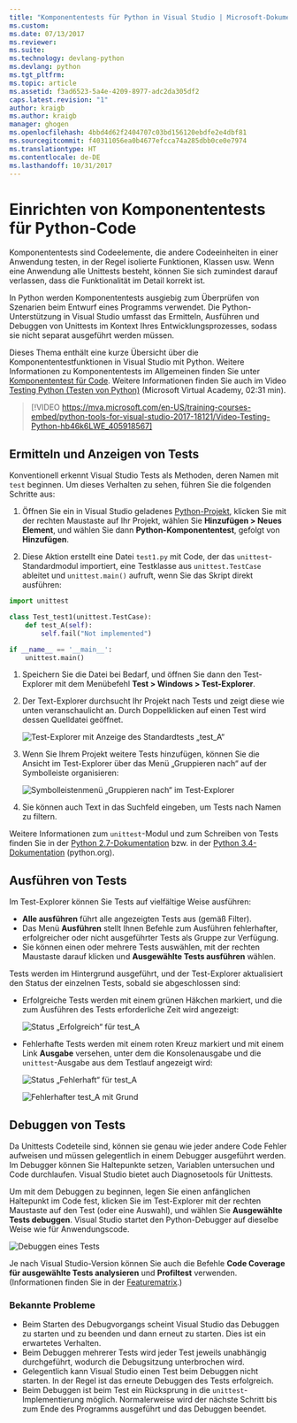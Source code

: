 ```yaml
---
title: "Komponententests für Python in Visual Studio | Microsoft-Dokumentation"
ms.custom: 
ms.date: 07/13/2017
ms.reviewer: 
ms.suite: 
ms.technology: devlang-python
ms.devlang: python
ms.tgt_pltfrm: 
ms.topic: article
ms.assetid: f3ad6523-5a4e-4209-8977-adc2da305df2
caps.latest.revision: "1"
author: kraigb
ms.author: kraigb
manager: ghogen
ms.openlocfilehash: 4bbd4d62f2404707c03bd156120ebdfe2e4dbf81
ms.sourcegitcommit: f40311056ea0b4677efcca74a285dbb0ce0e7974
ms.translationtype: HT
ms.contentlocale: de-DE
ms.lasthandoff: 10/31/2017
---
```

# <a name="setting-up-unit-testing-for-python-code"></a>Einrichten von Komponententests für Python-Code

Komponententests sind Codeelemente, die andere Codeeinheiten in einer Anwendung testen, in der Regel isolierte Funktionen, Klassen usw. Wenn eine Anwendung alle Unittests besteht, können Sie sich zumindest darauf verlassen, dass die Funktionalität im Detail korrekt ist.

In Python werden Komponententests ausgiebig zum Überprüfen von Szenarien beim Entwurf eines Programms verwendet. Die Python-Unterstützung in Visual Studio umfasst das Ermitteln, Ausführen und Debuggen von Unittests im Kontext Ihres Entwicklungsprozesses, sodass sie nicht separat ausgeführt werden müssen.

Dieses Thema enthält eine kurze Übersicht über die Komponententestfunktionen in Visual Studio mit Python. Weitere Informationen zu Komponententests im Allgemeinen finden Sie unter [Komponententest für Code](../test/unit-test-your-code.md). Weitere Informationen finden Sie auch im Video [Testing Python (Testen von Python)](https://mva.microsoft.com/en-US/training-courses/python-tools-for-visual-studio-2017-18121?l=hb46k6LWE_405918567) (Microsoft Virtual Academy, 02:31 min).

> [!VIDEO https://mva.microsoft.com/en-US/training-courses-embed/python-tools-for-visual-studio-2017-18121/Video-Testing-Python-hb46k6LWE_405918567]

## <a name="discovering-and-viewing-tests"></a>Ermitteln und Anzeigen von Tests

Konventionell erkennt Visual Studio Tests als Methoden, deren Namen mit `test` beginnen. Um dieses Verhalten zu sehen, führen Sie die folgenden Schritte aus:

1. Öffnen Sie ein in Visual Studio geladenes [Python-Projekt](python-projects.md), klicken Sie mit der rechten Maustaste auf Ihr Projekt, wählen Sie **Hinzufügen > Neues Element**, und wählen Sie dann **Python-Komponententest**, gefolgt von **Hinzufügen**.

1. Diese Aktion erstellt eine Datei `test1.py` mit Code, der das `unittest`-Standardmodul importiert, eine Testklasse aus `unittest.TestCase` ableitet und `unittest.main()` aufruft, wenn Sie das Skript direkt ausführen:

  ```python
  import unittest

  class Test_test1(unittest.TestCase):
      def test_A(self):
          self.fail("Not implemented")

  if __name__ == '__main__':
      unittest.main()
  ```

1. Speichern Sie die Datei bei Bedarf, und öffnen Sie dann den Test-Explorer mit dem Menübefehl **Test > Windows > Test-Explorer**.

1. Der Text-Explorer durchsucht Ihr Projekt nach Tests und zeigt diese wie unten veranschaulicht an. Durch Doppelklicken auf einen Test wird dessen Quelldatei geöffnet.

    ![Test-Explorer mit Anzeige des Standardtests „test_A“](media/unit-test-A.png)

1. Wenn Sie Ihrem Projekt weitere Tests hinzufügen, können Sie die Ansicht im Test-Explorer über das Menü „Gruppieren nach“ auf der Symbolleiste organisieren:

    ![Symbolleistenmenü „Gruppieren nach“ im Test-Explorer](media/unit-test-group-menu.png)

1. Sie können auch Text in das Suchfeld eingeben, um Tests nach Namen zu filtern.

Weitere Informationen zum `unittest`-Modul und zum Schreiben von Tests finden Sie in der [Python 2.7-Dokumentation](https://docs.python.org/2/library/unittest.html) bzw. in der [Python 3.4-Dokumentation](https://docs.python.org/3/library/unittest.html) (python.org).

## <a name="running-tests"></a>Ausführen von Tests

Im Test-Explorer können Sie Tests auf vielfältige Weise ausführen:

- **Alle ausführen** führt alle angezeigten Tests aus (gemäß Filter).
- Das Menü **Ausführen** stellt Ihnen Befehle zum Ausführen fehlerhafter, erfolgreicher oder nicht ausgeführter Tests als Gruppe zur Verfügung.
- Sie können einen oder mehrere Tests auswählen, mit der rechten Maustaste darauf klicken und **Ausgewählte Tests ausführen** wählen.

Tests werden im Hintergrund ausgeführt, und der Test-Explorer aktualisiert den Status der einzelnen Tests, sobald sie abgeschlossen sind:

- Erfolgreiche Tests werden mit einem grünen Häkchen markiert, und die zum Ausführen des Tests erforderliche Zeit wird angezeigt:

    ![Status „Erfolgreich“ für test_A](media/unit-test-A-pass.png)

- Fehlerhafte Tests werden mit einem roten Kreuz markiert und mit einem Link **Ausgabe** versehen, unter dem die Konsolenausgabe und die `unittest`-Ausgabe aus dem Testlauf angezeigt wird:

    ![Status „Fehlerhaft“ für test_A](media/unit-test-A-fail.png)

    ![Fehlerhafter test_A mit Grund](media/unit-test-A-fail-reason.png)

## <a name="debugging-tests"></a>Debuggen von Tests

Da Unittests Codeteile sind, können sie genau wie jeder andere Code Fehler aufweisen und müssen gelegentlich in einem Debugger ausgeführt werden. Im Debugger können Sie Haltepunkte setzen, Variablen untersuchen und Code durchlaufen. Visual Studio bietet auch Diagnosetools für Unittests.

Um mit dem Debuggen zu beginnen, legen Sie einen anfänglichen Haltepunkt im Code fest, klicken Sie im Test-Explorer mit der rechten Maustaste auf den Test (oder eine Auswahl), und wählen Sie **Ausgewählte Tests debuggen**. Visual Studio startet den Python-Debugger auf dieselbe Weise wie für Anwendungscode.

![Debuggen eines Tests](media/unit-test-debugging.png)

Je nach Visual Studio-Version können Sie auch die Befehle **Code Coverage für ausgewählte Tests analysieren** und **Profiltest** verwenden. (Informationen finden Sie in der [Featurematrix](python-in-visual-studio.md#features-matrix).)

### <a name="known-issues"></a>Bekannte Probleme

- Beim Starten des Debugvorgangs scheint Visual Studio das Debuggen zu starten und zu beenden und dann erneut zu starten. Dies ist ein erwartetes Verhalten.
- Beim Debuggen mehrerer Tests wird jeder Test jeweils unabhängig durchgeführt, wodurch die Debugsitzung unterbrochen wird.
- Gelegentlich kann Visual Studio einen Test beim Debuggen nicht starten. In der Regel ist das erneute Debuggen des Tests erfolgreich.
- Beim Debuggen ist beim Test ein Rücksprung in die `unittest`-Implementierung möglich. Normalerweise wird der nächste Schritt bis zum Ende des Programms ausgeführt und das Debuggen beendet.